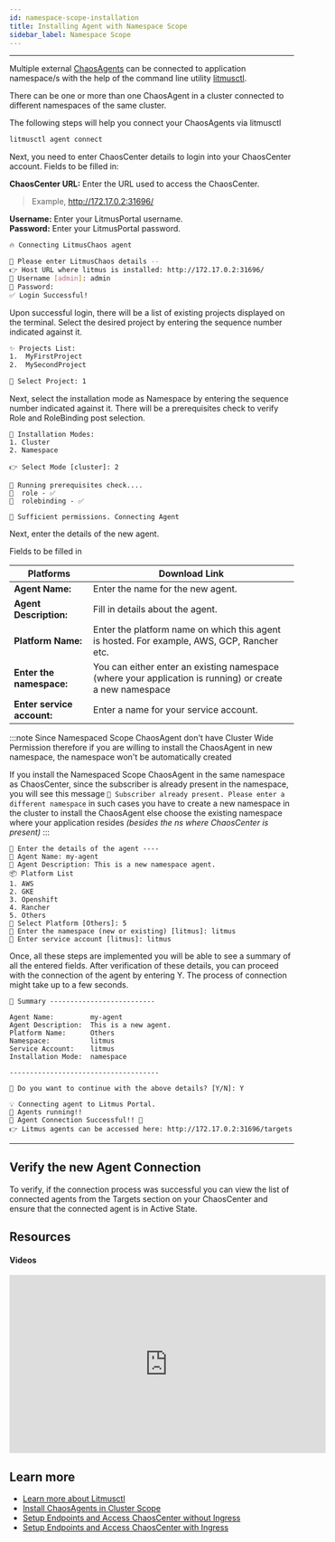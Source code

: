 ```yaml
---
id: namespace-scope-installation
title: Installing Agent with Namespace Scope
sidebar_label: Namespace Scope
---
```


---

Multiple external [ChaosAgents](../concepts/chaos-agent) can be connected to application namespace/s with the help of the command line utility [litmusctl](installation).

There can be one or more than one ChaosAgent in a cluster connected to different namespaces of the same cluster.

The following steps will help you connect your ChaosAgents via litmusctl

```bash
litmusctl agent connect
```

Next, you need to enter ChaosCenter details to login into your ChaosCenter account. Fields to be filled in:

**ChaosCenter URL:** Enter the URL used to access the ChaosCenter.

> Example, http://172.17.0.2:31696/

**Username:** Enter your LitmusPortal username. <br />
**Password:** Enter your LitmusPortal password.

```bash
🔥 Connecting LitmusChaos agent

📶 Please enter LitmusChaos details --
👉 Host URL where litmus is installed: http://172.17.0.2:31696/
🤔 Username [admin]: admin
🙈 Password:
✅ Login Successful!
```

Upon successful login, there will be a list of existing projects displayed on the terminal. Select the desired project by entering the sequence number indicated against it.

```bash
✨ Projects List:
1.  MyFirstProject
2.  MySecondProject

🔎 Select Project: 1
```

Next, select the installation mode as Namespace by entering the sequence number indicated against it. There will be a prerequisites check to verify Role and RoleBinding post selection.

```shell
🔌 Installation Modes:
1. Cluster
2. Namespace

👉 Select Mode [cluster]: 2

🏃 Running prerequisites check....
🔑  role - ✅
🔑  rolebinding - ✅

🌟 Sufficient permissions. Connecting Agent
```

Next, enter the details of the new agent.

Fields to be filled in <br />

| Platforms                  | Download Link                                                                                            |
| -------------------------- | -------------------------------------------------------------------------------------------------------- |
| **Agent Name:**            | Enter the name for the new agent.                                                                        |
| **Agent Description:**     | Fill in details about the agent.                                                                         |
| **Platform Name:**         | Enter the platform name on which this agent is hosted. For example, AWS, GCP, Rancher etc.               |
| **Enter the namespace:**   | You can either enter an existing namespace (where your application is running) or create a new namespace |
| **Enter service account:** | Enter a name for your service account.                                                                   |

:::note
Since Namespaced Scope ChaosAgent don't have Cluster Wide Permission therefore if you are willing to install the ChaosAgent in new namespace, the namespace won't be automatically created

If you install the Namespaced Scope ChaosAgent in the same namespace as ChaosCenter, since the subscriber is already present in the namespace, you will see this message `🚫 Subscriber already present. Please enter a different namespace` in such cases you have to create a new namespace in the cluster to install the ChaosAgent else choose the existing namespace where your application resides _(besides the ns where ChaosCenter is present)_
:::

```shell
🔗 Enter the details of the agent ----
🤷 Agent Name: my-agent
📘 Agent Description: This is a new namespace agent.
📦 Platform List
1. AWS
2. GKE
3. Openshift
4. Rancher
5. Others
🔎 Select Platform [Others]: 5
📁 Enter the namespace (new or existing) [litmus]: litmus
🔑 Enter service account [litmus]: litmus
```

Once, all these steps are implemented you will be able to see a summary of all the entered fields.
After verification of these details, you can proceed with the connection of the agent by entering Y. The process of connection might take up to a few seconds.

```shell
📌 Summary --------------------------

Agent Name:         my-agent
Agent Description:  This is a new agent.
Platform Name:      Others
Namespace:          litmus
Service Account:    litmus
Installation Mode:  namespace

-------------------------------------

🤷 Do you want to continue with the above details? [Y/N]: Y

💡 Connecting agent to Litmus Portal.
🏃 Agents running!!
🚀 Agent Connection Successful!! 🎉
👉 Litmus agents can be accessed here: http://172.17.0.2:31696/targets
```

---

## **Verify the new Agent Connection**

To verify, if the connection process was successful you can view the list of connected agents from the Targets section on your ChaosCenter and ensure that the connected agent is in Active State.

## Resources

#### Videos

<iframe width="560" height="315" src="https://www.youtube.com/embed/uIVrNH2_nVI" title="YouTube video player" frameborder="0" allow="accelerometer; autoplay; clipboard-write; encrypted-media; gyroscope; picture-in-picture" allowfullscreen></iframe>

## Learn more

- [Learn more about Litmusctl](installation)
- [Install ChaosAgents in Cluster Scope](cluster-scope-installation)
- [Setup Endpoints and Access ChaosCenter without Ingress](../user-guides/setup-without-ingress)
- [Setup Endpoints and Access ChaosCenter with Ingress](../user-guides/setup-with-ingress)
